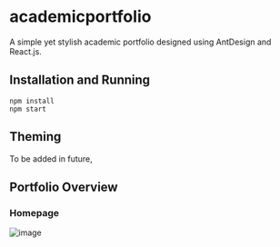 # academicportfolio
A simple yet stylish academic portfolio designed using AntDesign and React.js.

## Installation and Running 

```
npm install
npm start
```

## Theming

To be added in future,


## Portfolio Overview

### Homepage

![image](https://user-images.githubusercontent.com/10993808/49693776-54284880-fba2-11e8-9f69-903721f5cfc3.png)
